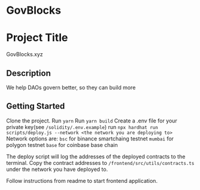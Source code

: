 # GovBlocks

# Project Title

GovBlocks.xyz

## Description

We help DAOs govern better, so they can build more

## Getting Started

Clone the project.
Run `yarn`
Run `yarn build`
Create a .env file for your private key(see `/solidity/.env.example`)
run `npx hardhat run scripts/deploy.js --network <the network you are deploying to>`
Network options are:
`bsc` for binance smartchaing testnet
`mumbai` for polygon testnet
`base` for coinbase base chain

The deploy script will log the addresses of the deployed contracts to the terminal.
Copy the contract addresses to `/frontend/src/utils/contracts.ts` under the network you have deployed to.

Follow instructions from readme to start frontend application.
